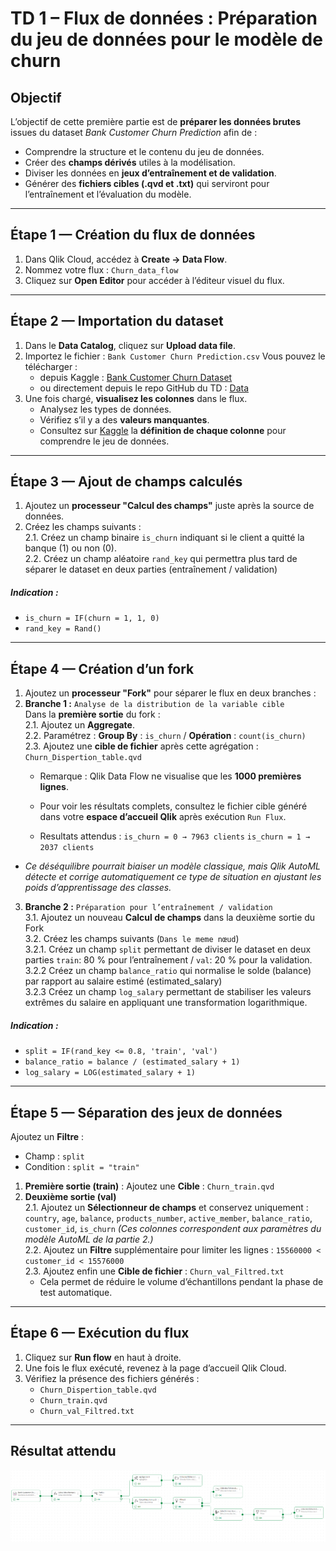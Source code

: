 # TD 1 – Flux de données : Préparation du jeu de données pour le modèle de churn

## Objectif
L’objectif de cette première partie est de **préparer les données brutes** issues du dataset *Bank Customer Churn Prediction* afin de :
- Comprendre la structure et le contenu du jeu de données.
- Créer des **champs dérivés** utiles à la modélisation.
- Diviser les données en **jeux d’entraînement et de validation**.
- Générer des **fichiers cibles (.qvd et .txt)** qui serviront pour l’entraînement et l’évaluation du modèle.

---

## Étape 1 — Création du flux de données

1. Dans Qlik Cloud, accédez à **Create → Data Flow**.  
2. Nommez votre flux :  `Churn_data_flow`
3. Cliquez sur **Open Editor** pour accéder à l’éditeur visuel du flux.

---

## Étape 2 — Importation du dataset

1. Dans le **Data Catalog**, cliquez sur **Upload data file**.  
2. Importez le fichier : `Bank Customer Churn Prediction.csv`
   Vous pouvez le télécharger :
   - depuis Kaggle : [Bank Customer Churn Dataset](https://www.kaggle.com/datasets/gauravtopre/bank-customer-churn-dataset)  
   - ou directement depuis le repo GitHub du TD :  [Data](https://github.com/riadshrn/dataflow-mlops-workshop/tree/main/data)
3. Une fois chargé, **visualisez les colonnes** dans le flux.  
   - Analysez les types de données.  
   - Vérifiez s’il y a des **valeurs manquantes**.  
   - Consultez sur [Kaggle](https://www.kaggle.com/datasets/gauravtopre/bank-customer-churn-dataset) la **définition de chaque colonne** pour comprendre le jeu de données.

---

## Étape 3 — Ajout de champs calculés

1. Ajoutez un **processeur "Calcul des champs"** juste après la source de données.  
2. Créez les champs suivants :
<br>2.1. Créez un champ binaire `is_churn` indiquant si le client a quitté la banque (1) ou non (0). 
<br>2.2. Créez un champ aléatoire `rand_key` qui permettra plus tard de séparer le dataset en deux parties (entraînement / validation)

##### Indication :
- `is_churn = IF(churn = 1, 1, 0)`
- `rand_key = Rand()`

---

## Étape 4 — Création d’un fork

1. Ajoutez un **processeur "Fork"** pour séparer le flux en deux branches :
2. **Branche 1 :** `Analyse de la distribution de la variable cible`
<br>Dans la **première sortie** du fork :
<br>2.1. Ajoutez un **Aggregate**.
<br>2.2. Paramétrez : **Group By** : `is_churn` / **Opération** : `count(is_churn)` 
<br>2.3. Ajoutez une **cible de fichier** après cette agrégation : `Churn_Dispertion_table.qvd`
    - Remarque :
    Qlik Data Flow ne visualise que les **1000 premières lignes**.  
    - Pour voir les résultats complets, consultez le fichier cible généré dans votre **espace d’accueil Qlik** après exécution `Run Flux`.

    - Resultats attendus :
    `is_churn = 0 → 7963 clients`
    `is_churn = 1 → 2037 clients`
- *Ce déséquilibre pourrait biaiser un modèle classique, mais Qlik AutoML détecte et corrige automatiquement ce type de situation en ajustant les poids d’apprentissage des classes.*


3. **Branche 2 :** `Préparation pour l’entraînement / validation`
<br>3.1. Ajoutez un nouveau **Calcul de champs** dans la deuxième sortie du Fork
<br>3.2. Créez les champs suivants (`Dans le meme nœud`)
<br>3.2.1. Créez un champ `split` permettant de diviser le dataset en deux parties  `train`: 80 % pour l’entraînement / `val`: 20 % pour la validation.
<br>3.2.2  Créez un champ `balance_ratio` qui normalise le solde (balance) par rapport au salaire estimé (estimated_salary)
<br>3.2.3 Créez un champ `log_salary` permettant de stabiliser les valeurs extrêmes du salaire en appliquant une transformation logarithmique.
   

##### Indication :
- `split = IF(rand_key <= 0.8, 'train', 'val')` 
- `balance_ratio = balance / (estimated_salary + 1)`
- `log_salary = LOG(estimated_salary + 1)`

---

## Étape 5 — Séparation des jeux de données

Ajoutez un **Filtre** :
- Champ : `split`
- Condition : `split = "train"`

1. **Première sortie (train)** : Ajoutez une **Cible** : `Churn_train.qvd` 
2. **Deuxième sortie (val)** 
<br>2.1. Ajoutez un **Sélectionneur de champs** et conservez uniquement :
   `country`, `age`, `balance`, `products_number`, `active_member`, `balance_ratio`, `customer_id`, `is_churn`
*(Ces colonnes correspondent aux paramètres du modèle AutoML de la partie 2.)* 
<br>2.2. Ajoutez un **Filtre** supplémentaire pour limiter les lignes : `15560000 < customer_id < 15576000` 
<br>2.3. Ajoutez enfin une **Cible de fichier** : `Churn_val_Filtred.txt`
    - Cela permet de réduire le volume d’échantillons pendant la phase de test automatique.

---

## Étape 6 — Exécution du flux

1. Cliquez sur **Run flow** en haut à droite.  
2. Une fois le flux exécuté, revenez à la page d’accueil Qlik Cloud.  
3. Vérifiez la présence des fichiers générés :
   - `Churn_Dispertion_table.qvd`
   - `Churn_train.qvd`
   - `Churn_val_Filtred.txt`

---

## Résultat attendu

![Flux final Qlik](/images/dataflow_final.png)
